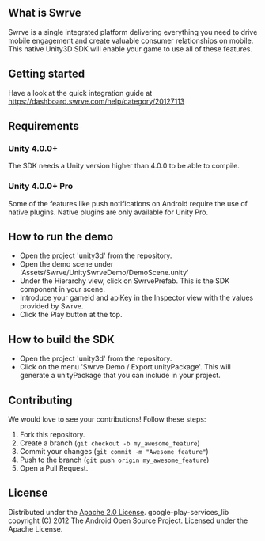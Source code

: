 What is Swrve
-------------
Swrve is a single integrated platform delivering everything you need to drive mobile engagement and create valuable consumer relationships on mobile.
This native Unity3D SDK will enable your game to use all of these features.

Getting started
---------------
Have a look at the quick integration guide at https://dashboard.swrve.com/help/category/20127113

Requirements
------------
### Unity 4.0.0+
The SDK needs a Unity version higher than 4.0.0 to be able to compile.

### Unity 4.0.0+ Pro
Some of the features like push notifications on Android require the use of native plugins. Native plugins are only available for Unity Pro.

How to run the demo
-------------------
- Open the project 'unity3d' from the repository.
- Open the demo scene under 'Assets/Swrve/UnitySwrveDemo/DemoScene.unity'
- Under the Hierarchy view, click on SwrvePrefab. This is the SDK component in your scene.
- Introduce your gameId and apiKey in the Inspector view with the values provided by Swrve.
- Click the Play button at the top.

How to build the SDK
--------------------
- Open the project 'unity3d' from the repository.
- Click on the menu 'Swrve Demo / Export unityPackage'. This will generate a unityPackage that you can include in your project.

Contributing
------------
We would love to see your contributions! Follow these steps:

1. Fork this repository.
2. Create a branch (`git checkout -b my_awesome_feature`)
3. Commit your changes (`git commit -m "Awesome feature"`)
4. Push to the branch (`git push origin my_awesome_feature`)
5. Open a Pull Request.

License
-------
Distributed under the [Apache 2.0 License](LICENSE).
google-play-services_lib copyright (C) 2012 The Android Open Source Project. Licensed under the Apache License.